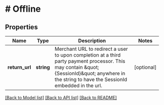# # Offline

## Properties

Name | Type | Description | Notes
------------ | ------------- | ------------- | -------------
**return_url** | **string** | Merchant URL to redirect a user to upon completion at a third party payment processor. This may contain \&quot;{SessionId}\&quot; anywhere in the string to have the SessionId embedded in the url. | [optional]

[[Back to Model list]](../../README.md#models) [[Back to API list]](../../README.md#endpoints) [[Back to README]](../../README.md)
